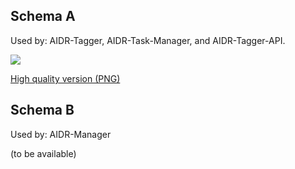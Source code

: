 ## Schema A 
Used by: AIDR-Tagger, AIDR-Task-Manager, and AIDR-Tagger-API.

![](http://i.imgur.com/WEn6pcl.png)

[High quality version (PNG)](http://i.imgur.com/WEn6pcl.png)

## Schema B
Used by: AIDR-Manager

(to be available)
